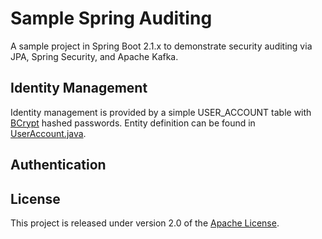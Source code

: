 # Sample Spring Auditing
A sample project in Spring Boot 2.1.x to demonstrate security auditing via JPA, Spring Security, and Apache Kafka.

## Identity Management
Identity management is provided by a simple USER_ACCOUNT table with [BCrypt](https://en.wikipedia.org/wiki/Bcrypt) hashed passwords. Entity definition 
can be found in [UserAccount.java](src/main/java/us/vanderlugt/sample/audit/user/UserAccount.java). 

## Authentication


## License

This project is released under version 2.0 of the [Apache License](https://www.apache.org/licenses/LICENSE-2.0).